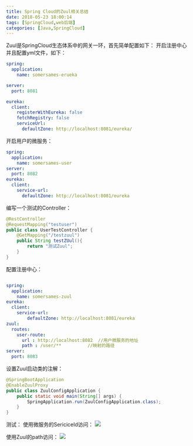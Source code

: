 ```yaml
---
title: Spring Cloud的Zuul相关总结
date: 2018-05-23 18:00:14
tags: [SpringCloud,web后端]
categories: [Java,SpringCloud]
---
```

Zuul是SpringCloud生态体系中的网关一环，首先简单配置如下：
开启注册中心并且配置yml文件，如下：
```yml
spring:
  application:
    name: somersames-erueka

server:
  port: 8081

eureka:
  client:
    registerWithEureka: false
    fetchRegistry: false
    serviceUrl:
      defaultZone: http://localhost:8081/eureka/
```

开启用户的微服务：
```yml
spring:
  application:
    name: somersames-user
server:
  port: 8082
eureka:
  client:
    service-url:
      defaultZone: http://localhost:8081/eureka
```
编写一个测试的Controller：
```java
@RestController
@RequestMapping("testuser")
public class UserTestController {
    @GetMapping("/testzuul")
    public String testZUul(){
        return "测试Zuul";
    }
}
```

配置注册中心：
```yml

spring:
  application:
    name: somersames-zuul
eureka:
  client:
    service-url:
        defaultZone: http://localhost:8081/eureka
zuul:
  routes:
    user-route:
      url : http://localhost:8082  //用户微服务的地址
      path : /user/**          //映射的路径
server:
  port: 8083
```

设置Zuul启动类的注解：
```java
@SpringBootApplication
@EnableZuulProxy
public class ZuulConfigApplication {
    public static void main(String[] args) {
        SpringApplication.run(ZuulConfigApplication.class);
    }
}
```


测试：
使用微服务的SericiceId访问：
![](So.png)

使用Zuul的path访问：
![](su.png)